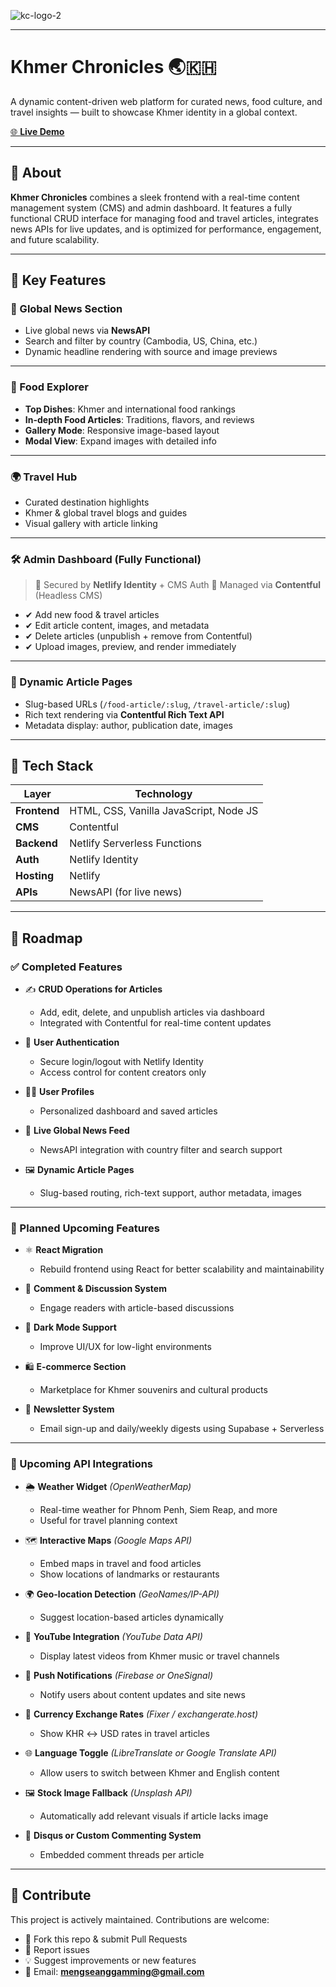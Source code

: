 ![kc-logo-2](https://github.com/user-attachments/assets/0f6fffe4-d5ed-4174-b7d9-9a64da5c76c3)

---

# **Khmer Chronicles** 🌏🇰🇭

A dynamic content-driven web platform for curated news, food culture, and travel insights — built to showcase Khmer identity in a global context.

[🌐 **Live Demo**](https://khmerchronicles.netlify.app)

---

## 🧠 About

**Khmer Chronicles** combines a sleek frontend with a real-time content management system (CMS) and admin dashboard. It features a fully functional CRUD interface for managing food and travel articles, integrates news APIs for live updates, and is optimized for performance, engagement, and future scalability.

---

## 🌟 Key Features

### 📰 Global News Section

* Live global news via **NewsAPI**
* Search and filter by country (Cambodia, US, China, etc.)
* Dynamic headline rendering with source and image previews

---

### 🍜 Food Explorer

* **Top Dishes**: Khmer and international food rankings
* **In-depth Food Articles**: Traditions, flavors, and reviews
* **Gallery Mode**: Responsive image-based layout
* **Modal View**: Expand images with detailed info

---

### 🌍 Travel Hub

* Curated destination highlights
* Khmer & global travel blogs and guides
* Visual gallery with article linking

---

### 🛠 Admin Dashboard (Fully Functional)

> 🔐 Secured by **Netlify Identity** + CMS Auth
> 🧠 Managed via **Contentful** (Headless CMS)

* ✔ Add new food & travel articles
* ✔ Edit article content, images, and metadata
* ✔ Delete articles (unpublish + remove from Contentful)
* ✔ Upload images, preview, and render immediately

---

### 📝 Dynamic Article Pages

* Slug-based URLs (`/food-article/:slug`, `/travel-article/:slug`)
* Rich text rendering via **Contentful Rich Text API**
* Metadata display: author, publication date, images
  
---

## 🔧 Tech Stack

| Layer        | Technology                             |
| ------------ | -------------------------------------- |
| **Frontend** | HTML, CSS, Vanilla JavaScript, Node JS |
| **CMS**      | Contentful                             |
| **Backend**  | Netlify Serverless Functions           |
| **Auth**     | Netlify Identity                       |
| **Hosting**  | Netlify                                |
| **APIs**     | NewsAPI (for live news)                |

---

## 🚀 Roadmap

### ✅ Completed Features

- ✍️ **CRUD Operations for Articles**  
  - Add, edit, delete, and unpublish articles via dashboard  
  - Integrated with Contentful for real-time content updates

- 🔐 **User Authentication**  
  - Secure login/logout with Netlify Identity  
  - Access control for content creators only

- 🧑‍💼 **User Profiles**  
  - Personalized dashboard and saved articles

- 📰 **Live Global News Feed**  
  - NewsAPI integration with country filter and search support

- 🖼️ **Dynamic Article Pages**  
  - Slug-based routing, rich-text support, author metadata, images

---

### 🔄 Planned Upcoming Features

- ⚛️ **React Migration**  
  - Rebuild frontend using React for better scalability and maintainability

- 💬 **Comment & Discussion System**  
  - Engage readers with article-based discussions

- 🌙 **Dark Mode Support**  
  - Improve UI/UX for low-light environments

- 🛍️ **E-commerce Section**  
  - Marketplace for Khmer souvenirs and cultural products

- 📧 **Newsletter System**  
  - Email sign-up and daily/weekly digests using Supabase + Serverless

---

### 🔌 Upcoming API Integrations

- 🌦️ **Weather Widget** *(OpenWeatherMap)*  
  - Real-time weather for Phnom Penh, Siem Reap, and more  
  - Useful for travel planning context

- 🗺️ **Interactive Maps** *(Google Maps API)*  
  - Embed maps in travel and food articles  
  - Show locations of landmarks or restaurants

- 🌍 **Geo-location Detection** *(GeoNames/IP-API)*  
  - Suggest location-based articles dynamically

- 🎥 **YouTube Integration** *(YouTube Data API)*  
  - Display latest videos from Khmer music or travel channels

- 🔔 **Push Notifications** *(Firebase or OneSignal)*  
  - Notify users about content updates and site news

- 💱 **Currency Exchange Rates** *(Fixer / exchangerate.host)*  
  - Show KHR ↔ USD rates in travel articles

- 🌐 **Language Toggle** *(LibreTranslate or Google Translate API)*  
  - Allow users to switch between Khmer and English content

- 🖼️ **Stock Image Fallback** *(Unsplash API)*  
  - Automatically add relevant visuals if article lacks image

- 💬 **Disqus or Custom Commenting System**  
  - Embedded comment threads per article

---

## 🤝 Contribute

This project is actively maintained. Contributions are welcome:

* 🔧 Fork this repo & submit Pull Requests
* 🐛 Report issues
* 💡 Suggest improvements or new features
* 📧 Email: **[mengseanggamming@gmail.com](mailto:mengseanggamming@gmail.com)**


